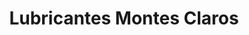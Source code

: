 ---
title: "Lubricantes Montes Claros"
url: /vallegrande/lubricantes-montes-claros/
shop: reparación de automóviles
---